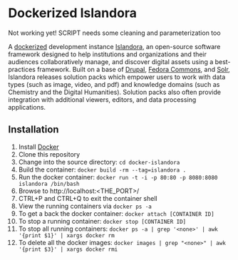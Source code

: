 Dockerized Islandora
========================

Not working yet! SCRIPT needs some cleaning and parameterization too

A [dockerized](http://docker.io) development instance [Islandora](http://islandora.ca), an open-source software framework designed to help institutions and organizations and their audiences collaboratively manage, and discover digital assets using a best-practices framework. Built on a base of [Drupal](http://drupal.org/), [Fedora Commons](http://www.fedora-commons.org/), and [Solr](http://lucene.apache.org/solr/), Islandora releases solution packs which empower users to work with data types (such as image, video, and pdf) and knowledge domains (such as Chemistry and the Digital Humanities). Solution packs also often provide integration with additional viewers, editors, and data processing applications.

Installation
------------

1. Install [Docker](http://www.docker.io/gettingstarted/)
1. Clone this repository
1. Change into the source directory: `cd docker-islandora`
1. Build the container: `docker build -rm --tag=islandora .`
1. Run the docker container: `docker run -t -i -p 80:80 -p 8080:8080 islandora /bin/bash`
1. Browse to http://localhost:<THE_PORT>/
1. CTRL+P and CTRL+Q to exit the container shell
1. View the running containers via `docker ps -a`
1. To get a back the docker container: `docker attach [CONTAINER ID]`
1. To stop a running container: `docker stop [CONTAINER ID]`
1. To stop all running containers: `docker ps -a | grep '<none>' | awk '{print $1}' | xargs docker rm`
1. To delete all the docker images: `docker images | grep "<none>" | awk '{print $3}' | xargs docker rmi`

